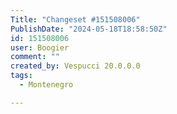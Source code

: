 ```yaml
---
Title: "Changeset #151508006"
PublishDate: "2024-05-18T18:58:50Z"
id: 151508006
user: Boogier
comment: ""
created_by: Vespucci 20.0.0.0
tags:
  - Montenegro

---
```


